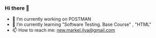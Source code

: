 ### Hi there 👋

- 🔭 I’m currently working on POSTMAN
- 🌱 I’m currently learning "Software Testing. Base Course" , "HTML"
- 📫 How to reach me: new.markel.ilya@gmail.com
